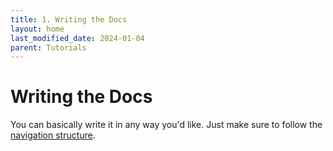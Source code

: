 ```yaml
---
title: 1. Writing the Docs
layout: home
last_modified_date: 2024-01-04
parent: Tutorials
---
```


# Writing the Docs

You can basically write it in any way you'd like. Just make sure to follow the [navigation structure](https://just-the-docs.com/docs/navigation-structure/).
